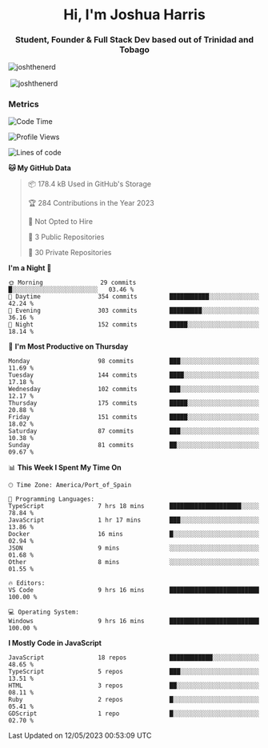 <h1 align="center">Hi, I'm Joshua Harris</h1>
<h3 align="center">Student, Founder & Full Stack Dev based out of Trinidad and Tobago</h3>

<p align="left"> <img src="https://komarev.com/ghpvc/?username=JoshTheDeveloperr" alt="joshthenerd" /> </p>

<p>&nbsp;<img align="center" src="https://github-readme-stats.vercel.app/api?username=JoshTheDeveloperr&show_icons=true&count_private=true" alt="joshthenerd" /></p>

### Metrics

<!--START_SECTION:waka-->
![Code Time](http://img.shields.io/badge/Code%20Time-330%20hrs-blue)

![Profile Views](http://img.shields.io/badge/Profile%20Views-0-blue)

![Lines of code](https://img.shields.io/badge/From%20Hello%20World%20I%27ve%20Written-3.1%20million%20lines%20of%20code-blue)

**🐱 My GitHub Data** 

> 📦 178.4 kB Used in GitHub's Storage 
 > 
> 🏆 284 Contributions in the Year 2023
 > 
> 🚫 Not Opted to Hire
 > 
> 📜 3 Public Repositories 
 > 
> 🔑 30 Private Repositories 
 > 
**I'm a Night 🦉** 

```text
🌞 Morning                29 commits          █░░░░░░░░░░░░░░░░░░░░░░░░   03.46 % 
🌆 Daytime                354 commits         ███████████░░░░░░░░░░░░░░   42.24 % 
🌃 Evening                303 commits         █████████░░░░░░░░░░░░░░░░   36.16 % 
🌙 Night                  152 commits         █████░░░░░░░░░░░░░░░░░░░░   18.14 % 
```
📅 **I'm Most Productive on Thursday** 

```text
Monday                   98 commits          ███░░░░░░░░░░░░░░░░░░░░░░   11.69 % 
Tuesday                  144 commits         ████░░░░░░░░░░░░░░░░░░░░░   17.18 % 
Wednesday                102 commits         ███░░░░░░░░░░░░░░░░░░░░░░   12.17 % 
Thursday                 175 commits         █████░░░░░░░░░░░░░░░░░░░░   20.88 % 
Friday                   151 commits         █████░░░░░░░░░░░░░░░░░░░░   18.02 % 
Saturday                 87 commits          ███░░░░░░░░░░░░░░░░░░░░░░   10.38 % 
Sunday                   81 commits          ██░░░░░░░░░░░░░░░░░░░░░░░   09.67 % 
```


📊 **This Week I Spent My Time On** 

```text
🕑︎ Time Zone: America/Port_of_Spain

💬 Programming Languages: 
TypeScript               7 hrs 18 mins       ████████████████████░░░░░   78.84 % 
JavaScript               1 hr 17 mins        ███░░░░░░░░░░░░░░░░░░░░░░   13.86 % 
Docker                   16 mins             █░░░░░░░░░░░░░░░░░░░░░░░░   02.94 % 
JSON                     9 mins              ░░░░░░░░░░░░░░░░░░░░░░░░░   01.68 % 
Other                    8 mins              ░░░░░░░░░░░░░░░░░░░░░░░░░   01.55 % 

🔥 Editors: 
VS Code                  9 hrs 16 mins       █████████████████████████   100.00 % 

💻 Operating System: 
Windows                  9 hrs 16 mins       █████████████████████████   100.00 % 
```

**I Mostly Code in JavaScript** 

```text
JavaScript               18 repos            ████████████░░░░░░░░░░░░░   48.65 % 
TypeScript               5 repos             ███░░░░░░░░░░░░░░░░░░░░░░   13.51 % 
HTML                     3 repos             ██░░░░░░░░░░░░░░░░░░░░░░░   08.11 % 
Ruby                     2 repos             █░░░░░░░░░░░░░░░░░░░░░░░░   05.41 % 
GDScript                 1 repo              █░░░░░░░░░░░░░░░░░░░░░░░░   02.70 % 
```




 Last Updated on 12/05/2023 00:53:09 UTC
<!--END_SECTION:waka-->
